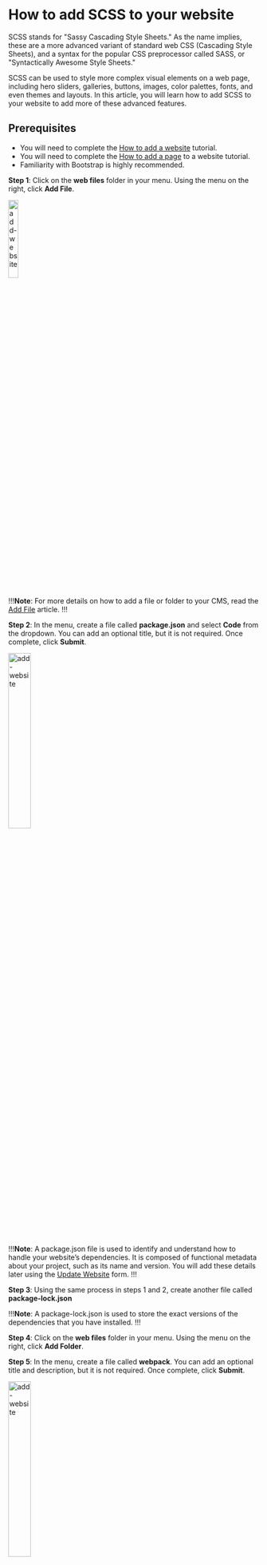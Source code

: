# How to add SCSS to your website

SCSS stands for "Sassy Cascading Style Sheets." As the name implies, these are a more advanced variant of standard web CSS (Cascading Style Sheets), and a syntax for the popular CSS preprocessor called SASS, or "Syntactically Awesome Style Sheets." 

SCSS can be used to style more complex visual elements on a web page, including hero sliders, galleries, buttons, images, color palettes, fonts, and even themes and layouts. In this article, you will learn how to add SCSS to your website to add more of these advanced features. 

## Prerequisites

- You will need to complete the <a href="/tutorials/websites/add-website/#adding-a-site">How to add a website</a> tutorial.
- You will need to complete the <a href="/tutorials/websites/add-page-template/">How to add a page</a> to a website tutorial.
- Familiarity with Bootstrap is highly recommended. 

**Step 1**: Click on the **web files** folder in your menu. Using the menu on the right, click **Add File**. 

<img src="../../../../images/base-template-add-file1.png" alt="add-website" style="width: 20%; display: block"></a>


!!!**Note**: 
For more details on how to add a file or folder to your CMS, read the  <a href="/workspace/websites/manage-folder/addfile/">Add File</a> article. 
!!!

**Step 2**: In the menu, create a file called **package.json** and select **Code** from the dropdown. You can add an optional title, but it is not required. Once complete, click **Submit**. 

<img src="../../../../images/base-template-add-file2.png" alt="add-website" style="width: 30%; display: block"></a>

!!!**Note**:
A package.json file is used to identify and understand how to handle your website’s dependencies. It is composed of functional metadata about your project, such as its name and version. You will add these details later using the <a href="/workspace/websites/update-website/">Update Website</a> form. 
!!!

**Step 3**: Using the same process in steps 1 and 2, create another file called 
**package-lock.json** 

!!!**Note**:
A package-lock.json is used to store the exact versions of the dependencies that you have installed.
!!!

**Step 4**: Click on the **web files** folder in your menu. Using the menu on the right, click **Add Folder**. 

**Step 5**: In the menu, create a file called **webpack**. You can add an optional title and description, but it is not required. Once complete, click **Submit**. 

<img src="../../../../images/base-template-add-folder2.png" alt="add-website" style="width: 30%; display: block"></a>

**Step 6**: Click on the new **webpack** folder in your left menu. Following steps 1 and 2, create two additional files under the folder:

- **webpack.css.config.js**
- **webpack.js.config.js**

!!!**Note**:
Webpack is a modular bundler that compiles JavaScript files, SCSS, and CSS files into packages that are used to manage frontend assets at the browser level.  
!!!

## Setting up your www folder

When creating a new website, a **www** folder is automatically generated. The folder contains only one file called **index.stml**, which corresponds to the **index.html** file under the **content** folder of your **web files**. 


<img src="../../../../images/1.png" alt="add-website" style="width: 20%; display: block"></a>


An index file is what a browser reads first under your website domain, which is why it is referred to as your website’s **homepage**. 

In the next lesson, you will learn about the additional files and folders that are required for your www folder and how to create them. 

!!!**Note**: 
For more details on the Website Dashboard and the web files and www folders, read the <a href="/workspace/websites/website-overview/">Website Overview</a> article. 
!!!

**Step 1**: Click on the **www** folder in your menu. Using the menu on the right, click **Add Folder**. 

**Step 2**: In the menu, create a folder called "**_**" (the underscore character). You can add an optional title and description, but it is not required. Once complete, click **Submit**. 

<img src="../../../../images/base-template-add-file3.png" alt="add-website" style="width: 30%; display: block"></a>

**Step 3**: Following steps 1 and 2, create four additional folders under the "**_**" folder: 
- **css**
- **fonts** 
- **images**
- **js**
 
!!!**Note**:
The "**_**" folder is a general repository for your website’s resources:
- CSS will compile the cascading style sheets that govern your website. 
- Fonts will contain your web-safe font libraries, such as FontAwesome. 
- Images will host all the graphics, photos, and visual assets.
- js will contain the compiled JavaScript used on your website. 
!!!

Once your web files and www have been set up, it should contain the 
following files and folders:

<img src="../../../../images/2.png" alt="add-website" style="width: 20%; display: block"></a>






**Step 1:** In the left-hand menu of your main dashboard, click **Websites**. From the table, select the site you want to add **SCSS** to (such as *www.testsite<span>.<span>com*)

<img src="../../../../images/add-scss.png" alt="scss folder" style="display: block"></a>

**Step 2:** Under web files, click on the **SCSS** folder. 

<img src="../../../../images/scss-folder.png" alt="scss folder" style="display: block"></a>

**Step 3:** Using the right-hand menu, click <a href="/workspace/websites/manage-folder/addfolder/">Add Folder</a>. Name it **utilities**. Once Complete click **Submit**.

<img src="../../../../images/scss-utilities.png" alt="scss utilities" style="display: block"></a>

**Step 4:** Click on the **utilities** folder and, using the same right-hand menu, click <a href="/workspace/websites/manage-folder/addfile/">Add File</a>. Create a new file called **variables.scss** and select **Code** for the **File Type**. Once complete, click **Submit**.

<img src="../../../../images/scss-utilities-vars.png" alt="scss utilities vars" style="display: block"></a>

**Step 5:** In the file code editor, add the following code sample. 

<img src="../../../../images/scss-import.png" alt="scss import" style="display: block"></a>

!!!Note:
This sample code contains a few color variables you can use to style your template.
!!!

**Step 6:** To link your newly created file, click on the top of the **app.scss** file under the **scss** folder. Add the following import before Bootstrap code. Click **Publish**.

```js
@import 'utilities/variables';

/* =======================
  # Theme Color pallette
======================= */
$theme-colors: (
  'white': #fff,
  'primary': #008ae1,
  'danger': #c30065,
  'dark': #000,
);

@function theme-color($key: "primary") {
  @return map-get($theme-colors, $key);
}
```

Once complete, click **Publish**.

!!!Note:
Your variables.scss file needs to be before the bootstrap import. All other scss files you add need to go after the fontawesome imports. Solodev highly recommends creating a **components** folder for all your other styles and to keep some level of organization within your CMS.
!!!!

**Step 7:** Go to your front end and see the new colors.